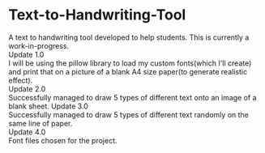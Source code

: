 # Text-to-Handwriting-Tool
A text to handwriting tool developed to help students. This is currently a work-in-progress.  
Update 1.0  
I will be using the pillow library to load my custom fonts(which I'll create) and print that on a picture of a blank A4 size paper(to generate realistic effect).  
Update 2.0  
Successfully managed to draw 5 types of different text onto an image of a blank sheet.
Update 3.0  
Successfully managed to draw 5 types of different text randomly on the same line of paper.  
Update 4.0  
Font files chosen for the project.
